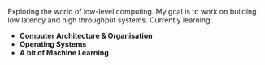 Exploring the world of low-level computing. My goal is to work on building low latency and high throughput systems. Currently learning:

- **Computer Architecture & Organisation**
- **Operating Systems**
- **A bit of Machine Learning**


